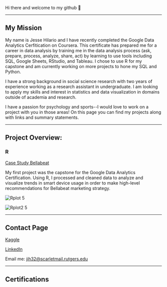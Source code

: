 
Hi there and welcome to my github 👋 

***
## My Mission
My name is Jesse Hilario and I have recently completed the Google Data Analytics Cerfitication on Coursera. This certificate has prepared me for a career in data analysis by training me in the data analysis process (ask, prepare, process, analyze, share, act) by learning to use tools including SQL, Google Sheets, RStudio, and Tableau. I chose to use R for my capstone and am currently working on more projects to hone my SQL and Python.

I have a strong background in social science research with two years of experience working as a research assistant in undergraduate. I am looking to apply my skills and interest in statistics and data visualization in domains outside of academia and research.

I have a passion for psychology and sports--I would love to work on a project with you in those areas! On this page you can find my projects along with links and summary statements.


***
## Project Overview:

### R

[Case Study Bellabeat](https://www.kaggle.com/code/jessehilario/case-study-bellabeat)

My first project was the capstone for the Google Data Analytics Certification. Using R, I processed and cleaned data to analyze and visualize trends in smart device usage in order to make high-level recommendations for Bellabeat marketing strategy.

![Rplot 5](https://user-images.githubusercontent.com/106210905/183310908-0fee648f-4053-4a23-832d-845b4003d6c2.png)

![Rplot2 5](https://user-images.githubusercontent.com/106210905/183310910-adc5ecab-b76a-4968-8e51-f916824335be.png)



***
## Contact Page

[Kaggle](https://www.kaggle.com/jessehilario)

[LinkedIn](https://www.linkedin.com/in/jesse-hilario-5b8391178/)

Email me: jih32@scarletmail.rutgers.edu

***
## Certifications
